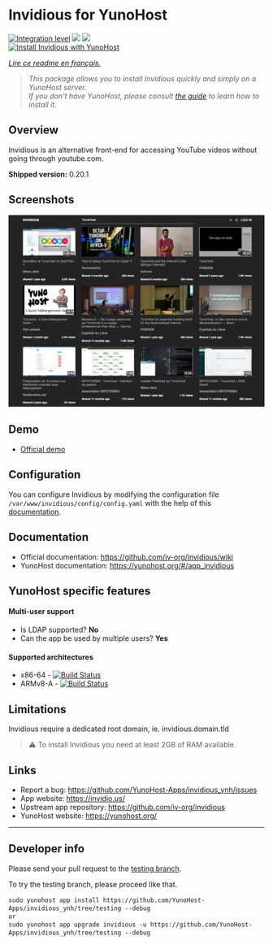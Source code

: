 # Invidious for YunoHost

[![Integration level](https://dash.yunohost.org/integration/invidious.svg)](https://dash.yunohost.org/appci/app/invidious) ![](https://ci-apps.yunohost.org/ci/badges/invidious.status.svg) ![](https://ci-apps.yunohost.org/ci/badges/invidious.maintain.svg)  
[![Install Invidious with YunoHost](https://install-app.yunohost.org/install-with-yunohost.png)](https://install-app.yunohost.org/?app=invidious)

*[Lire ce readme en français.](./README_fr.md)*

> *This package allows you to install Invidious quickly and simply on a YunoHost server.  
If you don't have YunoHost, please consult [the guide](https://yunohost.org/#/install) to learn how to install it.*

## Overview
Invidious is an alternative front-end for accessing YouTube videos without going through youtube.com.

**Shipped version:** 0.20.1

## Screenshots

![](sources/screenshot.png)

## Demo

* [Official demo](https://invidious.site/)

## Configuration

You can configure Invidious by modifying the configuration file `/var/www/invidious/config/config.yaml` with the help of this [documentation](https://github.com/iv-org/invidious/wiki/Configuration).

## Documentation

 * Official documentation: https://github.com/iv-org/invidious/wiki
 * YunoHost documentation: https://yunohost.org/#/app_invidious

## YunoHost specific features

#### Multi-user support

* Is LDAP supported? **No**
* Can the app be used by multiple users? **Yes**

#### Supported architectures

* x86-64 - [![Build Status](https://ci-apps.yunohost.org/ci/logs/invidious%20%28Apps%29.svg)](https://ci-apps.yunohost.org/ci/apps/invidious/)
* ARMv8-A - [![Build Status](https://ci-apps-arm.yunohost.org/ci/logs/invidious%20%28Apps%29.svg)](https://ci-apps-arm.yunohost.org/ci/apps/invidious/)

## Limitations

Invidious require a dedicated root domain, ie. invidious.domain.tld  
> :warning: To install Invidious you need at least 2GB of RAM available.

## Links

 * Report a bug: https://github.com/YunoHost-Apps/invidious_ynh/issues
 * App website: https://invidio.us/
 * Upstream app repository: https://github.com/iv-org/invidious
 * YunoHost website: https://yunohost.org/

---

## Developer info

Please send your pull request to the [testing branch](https://github.com/YunoHost-Apps/invidious_ynh/tree/testing).

To try the testing branch, please proceed like that.
```
sudo yunohost app install https://github.com/YunoHost-Apps/invidious_ynh/tree/testing --debug
or
sudo yunohost app upgrade invidious -u https://github.com/YunoHost-Apps/invidious_ynh/tree/testing --debug
```
